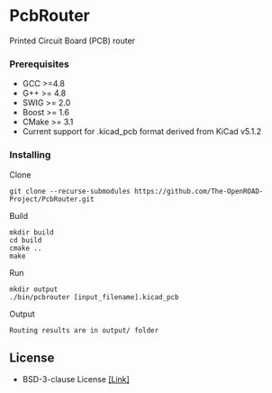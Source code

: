 # PcbRouter

Printed Circuit Board (PCB) router

### Prerequisites

- GCC >=4.8
- G++ >= 4.8
- SWIG >= 2.0
- Boost >= 1.6
- CMake >= 3.1
- Current support for .kicad_pcb format derived from KiCad v5.1.2

### Installing

Clone
```
git clone --recurse-submodules https://github.com/The-OpenROAD-Project/PcbRouter.git
```

Build
```
mkdir build
cd build
cmake ..
make
```

Run
```
mkdir output
./bin/pcbrouter [input_filename].kicad_pcb 
```

Output
```
Routing results are in output/ folder
```

## License
  * BSD-3-clause License [[Link]](LICENSE)
